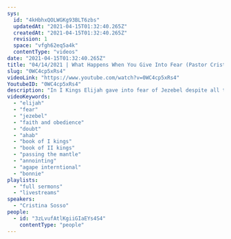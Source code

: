 ```yaml
---
sys:
  id: "4kHbhxQOLWGKg93BLT6zbs"
  updatedAt: "2021-04-15T01:32:40.265Z"
  createdAt: "2021-04-15T01:32:40.265Z"
  revision: 1
  space: "vfgh62eq5a4k"
  contentType: "videos"
date: "2021-04-15T01:32:40.265Z"
title: "04/14/2021 | What Happens When You Give Into Fear (Pastor Cristina Sosso)"
slug: "0WC4cp5xRs4"
videoLink: "https://www.youtube.com/watch?v=0WC4cp5xRs4"
YoutubeID: "0WC4cp5xRs4"
description: "In I Kings Elijah gave into fear of Jezebel despite all the many times that God had used him in the past. This was because he stopped focusing on God and instead focused on his circumstances. Once Elijah did this the anointing of Jehu became delayed, and Jehu was the one that God used to deal with Ahab and Jezebel. So because of Elijah giving into fear the dealing of the Lord was delayed. The same thing has happened here in the United States of America, because the Body of Christ gave into fear the move of God and the dealing of the Lord was delayed here in the US. We must decide to obey God fully and not give into fear. This sermon was delivered by Pastor Cristina Sosso at Freedom Fellowship Church International on April 14, 2021."
videoKeywords:
  - "elijah"
  - "fear"
  - "jezebel"
  - "faith and obedience"
  - "doubt"
  - "ahab"
  - "book of I kings"
  - "book of II kings"
  - "passing the mantle"
  - "annointing"
  - "agape interntional"
  - "bonnie"
playlists:
  - "full sermons"
  - "livestreams"
speakers:
  - "Cristina Sosso"
people:
  - id: "3zLvufAtlKgiiGIaEYs4S4"
    contentType: "people"
---
```

